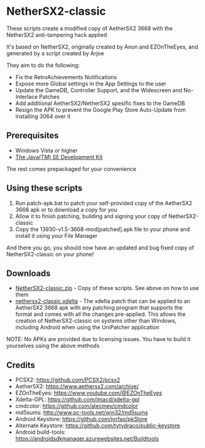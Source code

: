 # NetherSX2-classic
These scripts create a modified copy of AetherSX2 3668 with the NetherSX2 anti-tampering hack applied

It's based on NetherSX2, originally created by Anon and EZOnTheEyes, and generated by a script created by Arjoe

They aim to do the following:
* Fix the RetroAchievements Notifications
* Expose more Global settings in the App Settings to the user
* Update the GameDB, Controller Support, and the Widescreen and No-Interlace Patches
* Add additional AetherSX2/NetherSX2 spesific fixes to the GameDB
* Resign the APK to prevent the Google Play Store Auto-Update from installing 3064 over it

## Prerequisites
* Windows Vista or higher
* [The Java(TM) SE Development Kit](https://www.oracle.com/java/technologies/downloads/#jdk21-windows)

The rest comes prepackaged for your convenience

## Using these scripts
1. Run patch-apk.bat to patch your self-provided copy of the AetherSX2 3668 apk or to download a copy for you
2. Allow it to finish patching, building and signing your copy of NetherSX2-classic
3. Copy the 13930-v1.5-3668-mod[patched].apk file to your phone and install it using your File Manager

And there you go, you should now have an updated and bug fixed copy of NetherSX2-classic on your phone!

## Downloads
* [NetherSX2-classic.zip](https://github.com/Trixarian/NetherSX2-classic/releases/download/1.0/NetherSX2-classic.zip) - Copy of these scripts. See above on how to use them
* [nethersx2-classic.xdelta](https://github.com/Trixarian/NetherSX2-classic/releases/download/1.0/nethersx2-classic.xdelta) - The xdelta patch that can be applied to an AetherSX2 3668 apk with any patching program that supports the format and comes with all the changes pre-applied. This allows the creation of NetherSX2-classic on systems other than Windows, including Android when using the UniPatcher application


NOTE: No APKs are provided due to licensing issues. You have to build it yourselves using the above methods

## Credits
* PCSX2: <https://github.com/PCSX2/pcsx2> 
* AetherSX2: <https://www.aethersx2.com/archive/> 
* EZOnTheEyes: <https://www.youtube.com/@EZOnTheEyes>
* Xdelta-GPL: <https://github.com/jmacd/xdelta-gpl>
* cmdcolor: <https://github.com/alecmev/cmdcolor>
* md5sums: http://www.pc-tools.net/win32/md5sums
* Android Keystore: <https://github.com/jorfao/pkStore>
* Alternate Keystore: <https://github.com/tytydraco/public-keystore>
* Android build-tools: <https://androidsdkmanager.azurewebsites.net/Buildtools>
